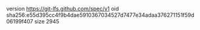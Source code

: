 version https://git-lfs.github.com/spec/v1
oid sha256:e55d395cc4f9b4dae5910367034527d7477e34adaa376271151f59d06199f407
size 2945
